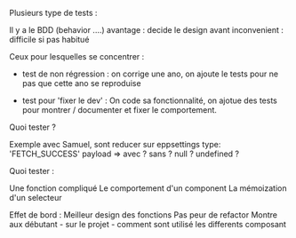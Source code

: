 Plusieurs type de tests :

Il y a le BDD (behavior ....)
avantage : decide le design avant
inconvenient : difficile si pas habitué

Ceux pour lesquelles se concentrer :

+ test de non régression :
  on corrige une ano, on ajoute le tests pour ne pas que cette ano se reproduise

+ test pour 'fixer le dev' :
  On code sa fonctionnalité, on ajotue des tests pour montrer / documenter et fixer le comportement.


Quoi tester ?

Exemple avec Samuel, sont reducer sur eppsettings
type: 'FETCH_SUCCESS' payload => avec ? sans ? null ? undefined ?


Quoi tester :

Une fonction compliqué
Le comportement d'un component
La mémoization d'un selecteur


Effet de bord : 
Meilleur design des fonctions
Pas peur de refactor
Montre aux débutant - sur le projet - comment sont utilisé les differents composant
